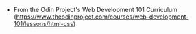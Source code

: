 - From the Odin Project's Web Development 101 Curriculum
(https://www.theodinproject.com/courses/web-development-101/lessons/html-css)